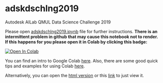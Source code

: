 # adskdschlng2019
Autodesk AILab QMUL Data Science Challenge 2019

Please open [adskdschlng2019.ipynb](adskdschlng2019.ipynb) file for further instructions.
**There is an intermittent problem in github that may cause this notebook not to render. If this happens for you please open it in Colab by clicking this badge:**

[![Open In Colab](https://colab.research.google.com/assets/colab-badge.svg)](https://colab.research.google.com/github/hoosha/adskdschlng2019/blob/master/adskdschlng2019.ipynb)

You can find an intro to Google Colab [here](https://colab.research.google.com/notebooks/welcome.ipynb).
Also, there are some good quick tips and examples for using Colab [here](https://rozbeh.github.io/colab_101.html).

Alternatively, you can open the [html version](http://htmlpreview.github.io/?https://github.com/hoosha/adskdschlng2019/blob/master/adskdschlng2019.html) or this [link](https://nbviewer.jupyter.org/github/hoosha/adskdschlng2019/blob/master/adskdschlng2019.ipynb) to just view it.